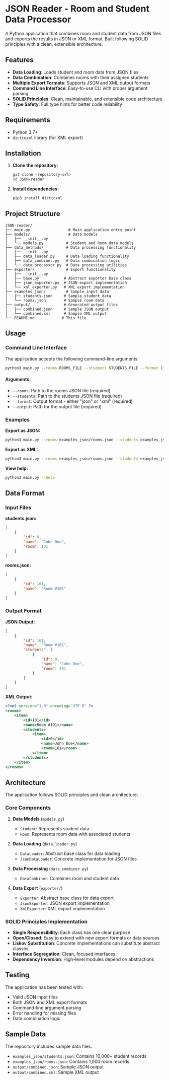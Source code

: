 # JSON Reader - Room and Student Data Processor

A Python application that combines room and student data from JSON files and exports the results in JSON or XML format. Built following SOLID principles with a clean, extensible architecture.

## Features

- **Data Loading**: Loads student and room data from JSON files
- **Data Combination**: Combines rooms with their assigned students
- **Multiple Export Formats**: Supports JSON and XML output formats
- **Command Line Interface**: Easy-to-use CLI with proper argument parsing
- **SOLID Principles**: Clean, maintainable, and extensible code architecture
- **Type Safety**: Full type hints for better code reliability

## Requirements

- Python 3.7+
- `dicttoxml` library (for XML export)

## Installation

1. **Clone the repository:**
   ```bash
   git clone <repository-url>
   cd JSON-reader
   ```

2. **Install dependencies:**
   ```bash
   pip3 install dicttoxml
   ```

## Project Structure

```
JSON-reader/
├── main.py                 # Main application entry point
├── models/                 # Data models
│   ├── __init__.py
│   └── models.py          # Student and Room data models
├── data_methods/          # Data processing functionality
│   ├── __init__.py
│   ├── data_loader.py     # Data loading functionality
│   ├── data_combiner.py   # Data combination logic
│   └── data_processor.py  # Data processing utilities
├── exporter/              # Export functionality
│   ├── __init__.py
│   ├── base.py           # Abstract exporter base class
│   ├── json_exporter.py  # JSON export implementation
│   └── xml_exporter.py   # XML export implementation
├── examples_json/         # Sample input data
│   ├── students.json     # Sample student data
│   └── rooms.json        # Sample room data
├── output/               # Generated output files
│   ├── combined.json     # Sample JSON output
│   └── combined.xml      # Sample XML output
└── README.md            # This file
```

## Usage

### Command Line Interface

The application accepts the following command-line arguments:

```bash
python3 main.py --rooms ROOMS_FILE --students STUDENTS_FILE --format {json,xml} --output OUTPUT_FILE
```

#### Arguments:
- `--rooms`: Path to the rooms JSON file (required)
- `--students`: Path to the students JSON file (required)
- `--format`: Output format - either "json" or "xml" (required)
- `--output`: Path for the output file (required)

### Examples

**Export as JSON:**
```bash
python3 main.py --rooms examples_json/rooms.json --students examples_json/students.json --format json --output combined.json
```

**Export as XML:**
```bash
python3 main.py --rooms examples_json/rooms.json --students examples_json/students.json --format xml --output combined.xml
```

**View help:**
```bash
python3 main.py --help
```

## Data Format

### Input Files

**students.json:**
```json
[
    {
        "id": 0,
        "name": "John Doe",
        "room": 101
    }
]
```

**rooms.json:**
```json
[
    {
        "id": 101,
        "name": "Room #101"
    }
]
```

### Output Format

**JSON Output:**
```json
[
    {
        "id": 101,
        "name": "Room #101",
        "students": [
            {
                "id": 0,
                "name": "John Doe",
                "room": 101
            }
        ]
    }
]
```

**XML Output:**
```xml
<?xml version="1.0" encoding="UTF-8" ?>
<rooms>
    <item>
        <id>101</id>
        <name>Room #101</name>
        <students>
            <item>
                <id>0</id>
                <name>John Doe</name>
                <room>101</room>
            </item>
        </students>
    </item>
</rooms>
```

## Architecture

The application follows SOLID principles and clean architecture:

### Core Components

1. **Data Models** (`models.py`)
   - `Student`: Represents student data
   - `Room`: Represents room data with associated students

2. **Data Loading** (`data_loader.py`)
   - `DataLoader`: Abstract base class for data loading
   - `JsonDataLoader`: Concrete implementation for JSON files

3. **Data Processing** (`data_combiner.py`)
   - `DataCombiner`: Combines room and student data

4. **Data Export** (`exporter/`)
   - `Exporter`: Abstract base class for data export
   - `JsonExporter`: JSON export implementation
   - `XmlExporter`: XML export implementation

### SOLID Principles Implementation

- **Single Responsibility**: Each class has one clear purpose
- **Open/Closed**: Easy to extend with new export formats or data sources
- **Liskov Substitution**: Concrete implementations can substitute abstract classes
- **Interface Segregation**: Clean, focused interfaces
- **Dependency Inversion**: High-level modules depend on abstractions

## Testing

The application has been tested with:
- Valid JSON input files
- Both JSON and XML export formats
- Command-line argument parsing
- Error handling for missing files
- Data combination logic

## Sample Data

The repository includes sample data files:
- `examples_json/students.json`: Contains 10,000+ student records
- `examples_json/rooms.json`: Contains 1,000 room records
- `output/combined.json`: Sample JSON output
- `output/combined.xml`: Sample XML output

